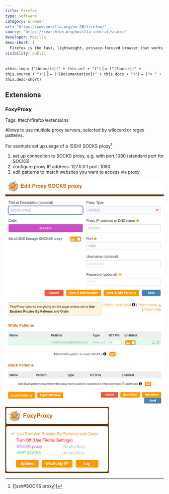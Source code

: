 ```yaml
---
title: Firefox
type: software
category: browser
url: "https://www.mozilla.org/en-GB/firefox/"
source: "https://searchfox.org/mozilla-central/source"
developer: Mozilla
desc-short: |
  Firefox is the fast, lightweight, privacy-focused browser that works across all your devices.
visibility: public
---
```

`=this.img` `= ("[Website](" + this.url + ")")` |  `= ("[Source](" + this.source + ")")` | `= ("[Documentation](" + this.docs + ")")`
`= ("> " + this.desc-short)`

## Extensions

### FoxyProxy

Tags: #tech/firefox/extensions

Allows to use multiple proxy servers, selected by wildcard or regex patterns.

For example set up usage of a (SSH) SOCKS proxy[^1]

1. set up connection to SOCKS proxy, e.g. with port 1080 (standard port for SOCKS)
2. configure proxy
   IP address: 127.0.0.1
   port: 1080
3. edit patterns to match websites you want to access via proxy

![|300](FoxyProxy_config.png "FoxyProxy proxy configuration")
![|300](FoxyProxy_patterns.png "FoxyProxy proxy patterns")
![|200](FoxyProxy_extension_popup.png "FoxyProxy extension pop-up")

[^1]: [[ssh#SOCKS proxy]]
